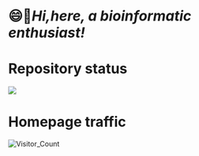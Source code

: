 # 😄🎊***Hi,here, a bioinformatic enthusiast!***
# Repository status
![](https://github-readme-stats.vercel.app/api?username=BioinfoCSM&show_icons=true&theme=transparent)
# Homepage traffic
![Visitor_Count](https://profile-counter.glitch.me/BioinfoCSM.com/count.svg)

